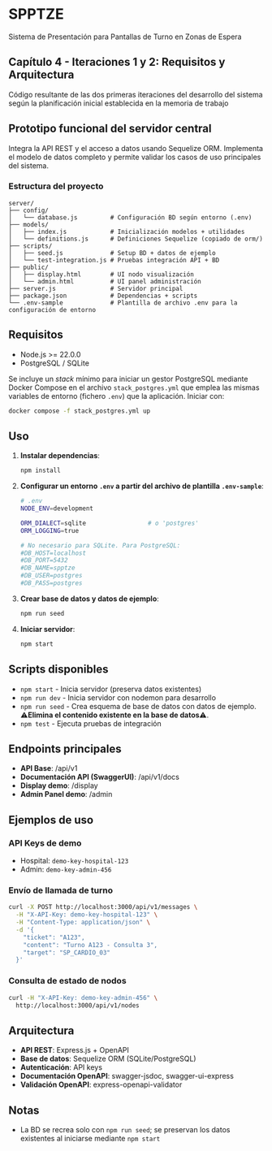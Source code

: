 # SPPTZE
Sistema de Presentación para Pantallas de Turno en Zonas de Espera

## Capítulo 4 - Iteraciones 1 y 2: Requisitos y Arquitectura
Código resultante de las dos primeras iteraciones del desarrollo del sistema según la planificación inicial establecida en la memoria de trabajo

## Prototipo funcional del servidor central
Integra la API REST y el acceso a datos usando Sequelize ORM. Implementa el modelo de datos completo y permite validar los casos de uso principales del sistema.

### Estructura del proyecto
```
server/
├── config/
│   └── database.js         # Configuración BD según entorno (.env)
├── models/
│   ├── index.js            # Inicialización modelos + utilidades
│   └── definitions.js      # Definiciones Sequelize (copiado de orm/)
├── scripts/
│   ├── seed.js             # Setup BD + datos de ejemplo
│   └── test-integration.js # Pruebas integración API + BD
├── public/
│   ├── display.html        # UI nodo visualización
│   └── admin.html          # UI panel administración
├── server.js               # Servidor principal
├── package.json            # Dependencias + scripts
└── .env-sample             # Plantilla de archivo .env para la configuración de entorno
```

## Requisitos
- Node.js >= 22.0.0
- PostgreSQL / SQLite

Se incluye un *stack* mínimo para iniciar un gestor PostgreSQL mediante Docker Compose en el archivo `stack_postgres.yml` que emplea las mismas variables de entorno (fichero `.env`) que la aplicación. Iniciar con:
   ```bash
   docker compose -f stack_postgres.yml up
   ```

## Uso
1. **Instalar dependencias**:
   ```bash
   npm install
   ```

2. **Configurar un entorno `.env` a partir del archivo de plantilla `.env-sample`**:
   ```bash
   # .env
   NODE_ENV=development
   
   ORM_DIALECT=sqlite                 # o 'postgres'
   ORM_LOGGING=true
   
   # No necesario para SQLite. Para PostgreSQL:
   #DB_HOST=localhost
   #DB_PORT=5432
   #DB_NAME=spptze
   #DB_USER=postgres
   #DB_PASS=postgres
   ```

3. **Crear base de datos y datos de ejemplo**:
   ```bash
   npm run seed
   ```

4. **Iniciar servidor**:
   ```bash
   npm start
   ```

## Scripts disponibles
- `npm start` - Inicia servidor (preserva datos existentes)
- `npm run dev` - Inicia servidor con nodemon para desarrollo
- `npm run seed` - Crea esquema de base de datos con datos de ejemplo. ⚠️**Elimina el contenido existente en la base de datos**⚠️.
- `npm test` - Ejecuta pruebas de integración

## Endpoints principales
- **API Base**: /api/v1
- **Documentación API (SwaggerUI)**: /api/v1/docs
- **Display demo**: /display
- **Admin Panel demo**: /admin

## Ejemplos de uso

### API Keys de demo
- Hospital: `demo-key-hospital-123`
- Admin: `demo-key-admin-456`

### Envío de llamada de turno
```bash
curl -X POST http://localhost:3000/api/v1/messages \
  -H "X-API-Key: demo-key-hospital-123" \
  -H "Content-Type: application/json" \
  -d '{
    "ticket": "A123",
    "content": "Turno A123 - Consulta 3",
    "target": "SP_CARDIO_03"
  }'
```

### Consulta de estado de nodos
```bash
curl -H "X-API-Key: demo-key-admin-456" \
  http://localhost:3000/api/v1/nodes
```

## Arquitectura
- **API REST**: Express.js + OpenAPI
- **Base de datos**: Sequelize ORM (SQLite/PostgreSQL)
- **Autenticación**: API keys
- **Documentación OpenAPI**: swagger-jsdoc, swagger-ui-express
- **Validación OpenAPI**: express-openapi-validator

## Notas
- La BD se recrea solo con `npm run seed`; se preservan los datos existentes al iniciarse mediante `npm start`
